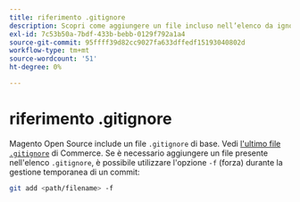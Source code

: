 ```yaml
---
title: riferimento .gitignore
description: Scopri come aggiungere un file incluso nell’elenco da ignorare.
exl-id: 7c53b50a-7bdf-433b-bebb-0129f792a1a4
source-git-commit: 95ffff39d82cc9027fa633dffedf15193040802d
workflow-type: tm+mt
source-wordcount: '51'
ht-degree: 0%

---
```


# riferimento .gitignore

Magento Open Source include un file `.gitignore` di base. Vedi [l&#39;ultimo file `.gitignore`](https://raw.githubusercontent.com/magento/magento2/2.4/.gitignore) di Commerce. Se è necessario aggiungere un file presente nell&#39;elenco `.gitignore`, è possibile utilizzare l&#39;opzione `-f` (forza) durante la gestione temporanea di un commit:

```bash
git add <path/filename> -f
```
